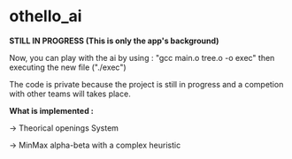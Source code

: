 # othello_ai
**STILL IN PROGRESS (This is only the app's background)**

Now, you can play with the ai by using : "gcc main.o tree.o -o exec" then executing the new file ("./exec")

The code is private because the project is still in progress and a competion with other teams will takes place.

**What is implemented :**

  -> Theorical openings System
  
  -> MinMax alpha-beta with a complex heuristic
